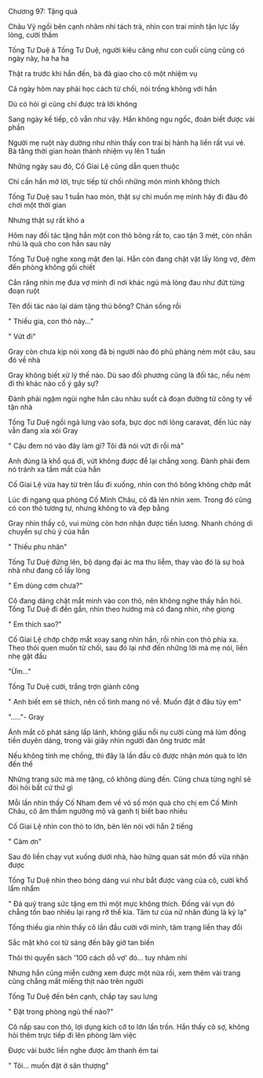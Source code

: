 




Chương 97: Tặng quà

Châu Vỹ ngồi bên cạnh nhâm nhi tách trà, nhìn con trai mình tận lực lấy lòng, cười thầm

Tống Tư Duệ à Tống Tư Duệ, người kiêu căng như con cuối cùng cũng có ngày này, ha ha ha

Thật ra trước khi hắn đến, bà đã giao cho cô một nhiệm vụ

Cả ngày hôm nay phải học cách từ chối, nói trống không với hắn

Dù có hỏi gì cũng chỉ được trả lời không

Sang ngày kế tiếp, cô vẫn như vậy. Hắn không ngu ngốc, đoán biết được vài phần

Người mẹ ruột này dường như nhìn thấy con trai bị hành hạ liền rất vui vẻ. Bà tăng thời gian hoàn thành nhiệm vụ lên 1 tuần

Những ngày sau đó, Cố Giai Lệ cũng dẫn quen thuộc

Chỉ cần hắn mở lời, trực tiếp từ chối những món mình không thích

Tống Tư Duệ sau 1 tuần hao mòn, thật sự chỉ muốn mẹ mình hãy đi đâu đó chơi một thời gian

Nhưng thật sự rất khó a


Hôm nay đối tác tặng hắn một con thỏ bông rất to, cao tận 3 mét, còn nhắn nhủ là quà cho con hắn sau này

Tống Tư Duệ nghe xong mặt đen lại. Hắn còn đang chật vật lấy lòng vợ, đêm đến phòng không gối chiết

Cắn răng nhìn mẹ đưa vợ mình đi nơi khác ngủ mà lòng đau như đứt từng đoạn ruột

Tên đối tác nào lại dám tặng thú bông? Chán sống rồi

" Thiếu gia, con thỏ này..."

" Vứt đi"

Gray còn chưa kịp nói xong đã bị người nào đó phũ phàng ném một câu, sau đó về nhà

Gray không biết xử lý thế nào. Dù sao đối phương cũng là đối tác, nếu ném đi thì khác nào cố ý gây sự?

Đành phải ngậm ngùi nghe hắn càu nhàu suốt cả đoạn đường từ công ty về tận nhà

Tống Tư Duệ ngồi ngả lưng vào sofa, bực dọc nới lỏng caravat, đến lúc này vẫn đang xỉa xói Gray

" Cậu đem nó vào đây làm gì? Tôi đã nói vứt đi rồi mà"

Anh đúng là khổ quá đi, vứt không được để lại chẳng xong. Đành phải đem nó tránh xa tầm mắt của hắn

Cố Giai Lệ vừa hay từ trên lầu đi xuống, nhìn con thỏ bông không chớp mắt

Lúc đi ngang qua phòng Cố Minh Châu, cô đã lén nhìn xem. Trong đó cũng có con thỏ tương tự, nhưng không to và đẹp bằng

Gray nhìn thấy cô, vui mừng còn hơn nhận được tiền lương. Nhanh chóng di chuyển sự chú ý của hắn

" Thiếu phu nhân"


Tống Tư Duệ đứng lên, bộ dạng đại ác ma thu liễm, thay vào đó là sự hoà nhã như đang cố lấy lòng

" Em dùng cơm chưa?"

Cô đang dáng chặt mắt mình vào con thỏ, nên không nghe thấy hắn hỏi. Tống Tư Duệ đi đến gần, nhìn theo hướng mà cô đang nhìn, nhẹ giọng

" Em thích sao?"

Cố Giai Lệ chớp chớp mắt xoay sang nhìn hắn, rồi nhìn con thỏ phía xa. Theo thói quen muốn từ chối, sau đó lại nhớ đến những lời mà mẹ nói, liền nhẹ gật đầu

"Ừm..."

Tống Tư Duệ cười, trắng trợn giành công

" Anh biết em sẽ thích, nên cố tình mang nó về. Muốn đặt ở đâu tùy em"

"....."- Gray

Ánh mắt cô phát sáng lấp lánh, không giấu nổi nụ cười cùng má lúm đồng tiền duyên dáng, trong vài giây nhìn người đàn ông trước mắt

Nếu không tính mẹ chồng, thì đây là lần đầu cô được nhận món quà to lớn đến thế

Những trang sức mà mẹ tặng, cô không dùng đến. Cũng chưa từng nghĩ sẽ đòi hỏi bất cứ thứ gì

Mỗi lần nhìn thấy Cố Nham đem về vô số món quà cho chị em Cố Minh Châu, cô âm thầm ngưỡng mộ và ganh tị biết bao nhiêu

Cố Giai Lệ nhìn con thỏ to lớn, bẽn lẽn nói với hắn 2 tiếng

" Cảm ơn"

Sau đó liền chạy vụt xuống dưới nhà, hào hứng quan sát món đồ vừa nhận được

Tống Tư Duệ nhìn theo bóng dáng vui như bắt được vàng của cô, cười khổ lẩm nhẩm

" Đá quý trang sức tặng em thì một mực không thích. Đống vải vụn đó chẳng tốn bao nhiêu lại rạng rỡ thế kia. Tâm tư của nữ nhân đúng là kỳ lạ"

Tống thiếu gia nhìn thấy cô lần đầu cười với mình, tâm trạng liền thay đổi

Sắc mặt khó coi từ sáng đến bây giờ tan biến

Thôi thì quyển sách '100 cách dỗ vợ' đó... tuy nhảm nhí

Nhưng hắn cũng miễn cưỡng xem được một nửa rồi, xem thêm vài trang cũng chẳng mất miếng thịt nào trên người

Tống Tư Duệ đến bên cạnh, chắp tay sau lưng

" Đặt trong phòng ngủ thế nào?"

Cô nấp sau con thỏ, lợi dụng kích cỡ to lớn lẩn trốn. Hắn thấy cô sợ, không hỏi thêm trực tiếp đi lên phòng làm việc

Được vài bước liền nghe được âm thanh êm tai

" Tôi... muốn đặt ở sân thượng"





